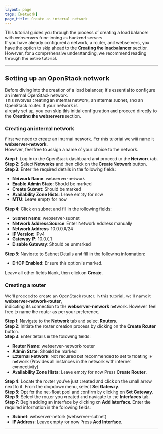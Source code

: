 ```yaml
---
layout: page
tags: [Network]
page_title: Create an internal network
---
```


This tutorial guides you through the process of creating a load balancer with webservers functioning as backend servers.  
If you have already configured a network, a router, and webservers, you have the option to skip ahead to the  **Creating the loadbalancer** section.  
However, for a comprehensive understanding, we recommend reading through the entire tutorial.

---

## Setting up an OpenStack network
Before diving into the creation of a load balancer, it's essential to configure an internal OpenStack network.  
This involves creating an internal network, an internal subnet, and an OpenStack router. If your network is  
already set up, you can skip this initial configuration and proceed directly to the **Creating the webservers** section.

### Creating an internal network
First we need to create an internal network. For this tutorial we will name it **webserver-network**.  
However, feel free to assign a name of your choice to the network.

**Step 1**: Log in to the OpenStack dashboard and proceed to the **Network** tab.  
**Step 2**: Select **Networks** and then click on the **Create Network** button.  
**Step 3**: Enter the required details in the following fields:  
* **Network Name**: webserver-network
* **Enable Admin State**: Should be marked
* **Create Subnet**: Should be marked
* **Availability Zone Hists**: Leave empty for now
* **MTU**: Leave empty for now

**Step 4**: Click on subnet and fill in the following fields:  
* **Subnet Name**: webserver-subnet
* **Network Address Source**: Enter Network Address manually
* **Network Address**: 10.0.0.0/24
* **IP Version**: IPv4
* **Gateway IP**: 10.0.0.1
* **Disable Gateway**: Should be unmarked

**Step 5**: Navigate to Subnet Details and fill in the following information:  
* **DHCP Enabled**: Ensure this option is marked.  

Leave all other fields blank, then click on **Create**.  

### Creating a router
We'll proceed to create an OpenStack router. In this tutorial, we'll name it **webserver-network-router**,  
indicating its connection to the **webserver-network** network. However, feel free to name the router as per your preference.

**Step 1**: Navigate to the **Network** tab and select **Routers**.  
**Step 2**: Initiate the router creation process by clicking on the **Create Router** button.  
**Step 3**: Enter details in the following fields:  
* **Router Name**: webserver-network-router
* **Admin State**: Should be marked
* **External Network**: Not required but recommended to set to floating IP network (Provides all instances in the network with internet connectivity)
* **Availability Zone Hists**: Leave empty for now
Press **Create Router**.

**Step 4**: Locate the router you've just created and click on the small arrow next to it. From the dropdown menu, select **Set Gateway**.  
**Step 5**: Opt for the net-float pool and confirm by clicking on **Set Gateway**.  
**Step 6**: Select the router you created and navigate to the **Interfaces** tab.  
**Step 7**: Begin adding an interface by clicking on **Add Interface**. Enter the required information in the following fields:  
* **Subnet**: webserver-netork (webserver-subnet)
* **IP Address**: Leave empty for now
Press **Add Interface**.

---
